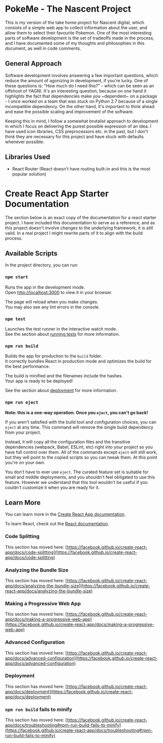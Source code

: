 # PokeMe - The Nascent Project

This is my version of the take home project for Nascent digital, which consists of a simple web app to collect information about the user, and allow them to select their favourite Pokemon. One of the most interesting parts of software development is the set of tradeoffs made in the process, and I have documented some of my thoughts and philosophies in this document, as well in code comments.

## General Approach

Software development involves answering a few important questions, which reduce the amount of agonizing in development, if you're lucky. One of these questions is: "How much do I need this?" - which can be seen as an offshoot of YAGNI. It's an interesting question, because on one hand it highlights the fact that dependencies make you ~dependent~ on a package - I once worked on a team that was stuck on Python 2.7 because of a single incompatible dependency. On the other hand, it's important to think ahead and ease the possible scaling and improvement of the software.

Keeping this in mind, I follow a somewhat brutalist approach to development in which I focus on delivering the purest possible expression of an idea. I have used icon libraries, CSS preprocessors etc. in the past, but I don't think they are necessary for this project and have stuck with defaults whenever possible.   

## Libraries Used

- React Router (React doesn't have routing built-in and this is the most popular solution)


# Create React App Starter Documentation

The section below is an exact copy of the documentation for a react starter project. I have included this documentation to serve as a reference, and as this project doesn't involve changes to the underlying framework, it is still valid. In a real project I might rewrite parts of it to align with the build process. 

## Available Scripts

In the project directory, you can run:

### `npm start`

Runs the app in the development mode.\
Open [http://localhost:3000](http://localhost:3000) to view it in your browser.

The page will reload when you make changes.\
You may also see any lint errors in the console.

### `npm test`

Launches the test runner in the interactive watch mode.\
See the section about [running tests](https://facebook.github.io/create-react-app/docs/running-tests) for more information.

### `npm run build`

Builds the app for production to the `build` folder.\
It correctly bundles React in production mode and optimizes the build for the best performance.

The build is minified and the filenames include the hashes.\
Your app is ready to be deployed!

See the section about [deployment](https://facebook.github.io/create-react-app/docs/deployment) for more information.

### `npm run eject`

**Note: this is a one-way operation. Once you `eject`, you can't go back!**

If you aren't satisfied with the build tool and configuration choices, you can `eject` at any time. This command will remove the single build dependency from your project.

Instead, it will copy all the configuration files and the transitive dependencies (webpack, Babel, ESLint, etc) right into your project so you have full control over them. All of the commands except `eject` will still work, but they will point to the copied scripts so you can tweak them. At this point you're on your own.

You don't have to ever use `eject`. The curated feature set is suitable for small and middle deployments, and you shouldn't feel obligated to use this feature. However we understand that this tool wouldn't be useful if you couldn't customize it when you are ready for it.

## Learn More

You can learn more in the [Create React App documentation](https://facebook.github.io/create-react-app/docs/getting-started).

To learn React, check out the [React documentation](https://reactjs.org/).

### Code Splitting

This section has moved here: [https://facebook.github.io/create-react-app/docs/code-splitting](https://facebook.github.io/create-react-app/docs/code-splitting)

### Analyzing the Bundle Size

This section has moved here: [https://facebook.github.io/create-react-app/docs/analyzing-the-bundle-size](https://facebook.github.io/create-react-app/docs/analyzing-the-bundle-size)

### Making a Progressive Web App

This section has moved here: [https://facebook.github.io/create-react-app/docs/making-a-progressive-web-app](https://facebook.github.io/create-react-app/docs/making-a-progressive-web-app)

### Advanced Configuration

This section has moved here: [https://facebook.github.io/create-react-app/docs/advanced-configuration](https://facebook.github.io/create-react-app/docs/advanced-configuration)

### Deployment

This section has moved here: [https://facebook.github.io/create-react-app/docs/deployment](https://facebook.github.io/create-react-app/docs/deployment)

### `npm run build` fails to minify

This section has moved here: [https://facebook.github.io/create-react-app/docs/troubleshooting#npm-run-build-fails-to-minify](https://facebook.github.io/create-react-app/docs/troubleshooting#npm-run-build-fails-to-minify)
